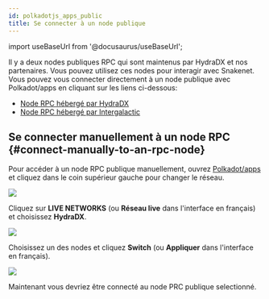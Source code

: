 ```yaml
---
id: polkadotjs_apps_public 
title: Se connecter à un node publique
---
```


import useBaseUrl from '@docusaurus/useBaseUrl';

Il y a deux nodes publiques RPC qui sont maintenus par HydraDX et nos partenaires. Vous pouvez utilisez ces nodes pour interagir avec Snakenet. Vous pouvez vous connecter directement à un node publique avec Polkadot/apps en cliquant sur les liens ci-dessous:

* [Node RPC hébergé par HydraDX](https://polkadot.js.org/apps/?rpc=wss%3A%2F%2Frpc-01.snakenet.hydradx.io#/explorer)
* [Node RPC hébergé par Intergalactic](https://polkadot.js.org/apps/?rpc=wss%3A%2F%2Frpc-02.snakenet.hydradx.io#/explorer)


## Se connecter manuellement à un node RPC {#connect-manually-to-an-rpc-node}

Pour accéder à un node RPC publique manuellement, ouvrez [Polkadot/apps](https://polkadot.js.org/apps/) et cliquez dans le coin supérieur gauche pour changer le réseau.

<div style={{textAlign: 'center'}}>
  <img src={useBaseUrl('/polkadotjs-apps/PolkadotJS-APPS-1.png')} />
</div>

Cliquez sur **LIVE NETWORKS** (ou **Réseau live** dans l'interface en français) et choisissez **HydraDX**.


<div style={{textAlign: 'center'}}>
  <img src={useBaseUrl('/polkadotjs-apps/public-1.png')} />
</div>

Choisissez un des nodes et cliquez **Switch** (ou **Appliquer** dans l'interface en français).

<div style={{textAlign: 'center'}}>
  <img src={useBaseUrl('/polkadotjs-apps/public-2.png')} />
</div>

Maintenant vous devriez être connecté au node PRC publique selectionné.
